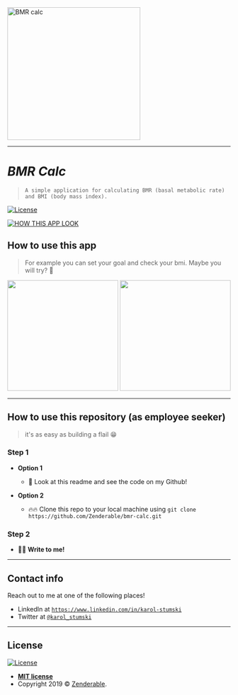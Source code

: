 
<img src="https://i.imgur.com/oho3hw3.png&s=200" title="BMRcalc" alt="BMR calc" width="300">

---
# ***BMR Calc***
> `A simple application for calculating BMR (basal metabolic rate) and BMI (body mass index).`

[![License](http://img.shields.io/:license-mit-blue.svg?style=flat)](https://karol-stumski.mit-license.org/)


[![HOW THIS APP LOOK](https://i.imgur.com/ppVtz32.png)]()


## How to use this app

> For example you can set your goal and check your bmi. Maybe you will try? 🤪

<img src="https://i.imgur.com/4WT8E3F.gif" width="250"> <img src="https://i.imgur.com/0M72aVn.gif" width="250">


---

## How to use this repository (as employee seeker)

> it's as easy as building a flail 😁

### Step 1

- **Option 1**
    - 👀 Look at this readme and see the code on my Github!

- **Option 2**
    - 🔥🔥 Clone this repo to your local machine using `git clone https://github.com/Zenderable/bmr-calc.git`

### Step 2

- 📩📱 **Write to me!**

---

## Contact info

Reach out to me at one of the following places!

- LinkedIn at <a href="https://www.linkedin.com/in/karol-stumski/" target="_blank">`https://www.linkedin.com/in/karol-stumski`</a>
- Twitter at <a href="https://twitter.com/karol_stumski" target="_blank">`@karol_stumski`</a>

---
## License

[![License](http://img.shields.io/:license-mit-blue.svg?style=flat-square)](https://karol-stumski.mit-license.org/)

- **[MIT license](https://karol-stumski.mit-license.org/)**
- Copyright 2019 © <a href="zenderable.github.io" target="_blank">Zenderable</a>.
